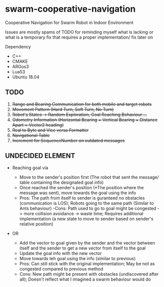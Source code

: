# swarm-cooperative-navigation
Cooperative Navigation for Swarm Robot in Indoor Environment

Issues are mostly spams of TODO for reminding myself what is lacking or what is a temporary fix that requires a proper implementation/ fix later on

Dependency
- C++
- CMAKE
- ARGos3
- Lua53
- Ubuntu 18.04

## TODO ##
1. ~~Range and Bearing Communication for both mobile and target robots~~
2. ~~Movement Pattern (Hard Turn, Soft Turn, No Turn)~~
3. ~~Robot's States -> Random Exploration, Goal Reaching Behaviour ...~~
4. ~~Odometry Information (Horizontal Bearing + Vertical Bearing + Distance Apart = Vector2 heading)~~
5. ~~Real to Byte and Vice versa Formatter~~
6. ~~Navigational Table~~
7. ~~Increment for SequenceNumber on outdated messages~~


## UNDECIDED ELEMENT ##

- Reaching goal via
    - Move to the sender's position first (The robot that sent the message/ table containing the
        designated goal info)
    - Once reached the sender's position (*The position where the message was sent), move towards
        the goal using the info 
    - Pros: The path from itself to sender is guranteed no obstacles (communication is LOS); Robots
        going to the same path (Similar to Ants behaviour)
    -Cons: Path used to go to goal might be congested -> more collision avoidance -> waste time;
        Requires additional implementation (a new state to move to sender based on sender's     relative position)

- OR
    - Add the vector to goal given by the sender and the vector between itself and the sender
        to get a new vector from itself to the goal
    - Update the goal info with the new vector
    - Move towards teh goal using the info (similar to previous)
    - Pros: Can still stick with the original implementation; May be not as congested compared to
        previous method
    - Cons: New path might be present with obstacles (undiscovered after all); Doesn't reflect what
        I imagined a swarm behaviour would do 








